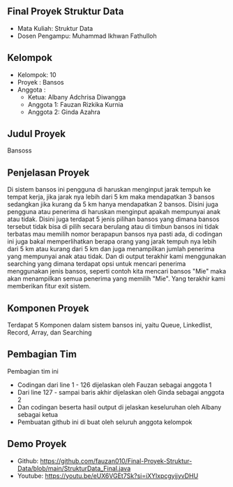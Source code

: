 Final Proyek Struktur Data
-
- Mata Kuliah: Struktur Data
- Dosen Pengampu: Muhammad Ikhwan Fathulloh

Kelompok
-
- Kelompok: 10
- Proyek : Bansos
- Anggota :
    - Ketua: Albany Adchrisa Diwangga
    - Anggota 1: Fauzan Rizkika Kurnia
    - Anggota 2: Ginda Azahra

Judul Proyek
-
Bansoss

Penjelasan Proyek
-
Di sistem bansos ini pengguna di haruskan menginput jarak tempuh ke tempat kerja, jika jarak nya lebih
dari 5 km maka mendapatkan 3 bansos sedangkan jika kurang da 5 km hanya mendapatkan 2 bansos. Disini juga 
pengguna atau penerima di haruskan menginput apakah mempunyai anak atau tidak. Disini juga terdapat 5 
jenis pilihan bansos yang dimana bansos tersebut tidak bisa di pilih secara berulang atau di timbun 
bansos ini tidak terbatas mau memilih nomor berapapun bansos nya pasti ada, di codingan ini juga bakal 
memperlihatkan berapa orang yang jarak tempuh nya lebih dari 5 km atau kurang dari 5 km dan juga menampilkan 
jumlah penerima yang mempunyai anak atau tidak. Dan di output terakhir kami menggunakan searching yang
dimana terdapat opsi untuk mencari penerima menggunakan jenis bansos, seperti contoh kita mencari bansos "Mie" 
maka akan menampilkan semua penerima yang memilih "Mie". Yang terakhir kami memberikan fitur exit sistem.

Komponen Proyek
-
Terdapat 5 Komponen dalam sistem bansos ini, yaitu Queue, Linkedlist, Record, Array, dan Searching

Pembagian Tim
-
Pembagian tim ini
- Codingan dari line 1 - 126 dijelaskan oleh Fauzan sebagai anggota 1
- Dari line 127 - sampai baris akhir dijelaskan oleh Ginda sebagai anggota 2
- Dan codingan beserta hasil output di jelaskan keseluruhan oleh Albany sebagai ketua
- Pembuatan github ini di buat oleh seluruh anggota kelompok   

Demo Proyek
-
- Github: https://github.com/fauzan010/Final-Proyek-Struktur-Data/blob/main/StrukturData_Final.java
- Youtube: https://youtu.be/eUX6VGEt7Sk?si=iXYlxpcgyijyvDHU
    
